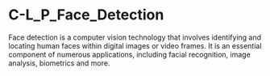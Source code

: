 # C-L_P_Face_Detection
Face detection is a computer vision technology that involves identifying and locating human faces within digital images or video frames. It is an essential component of numerous applications, including facial recognition, image analysis, biometrics and more.
